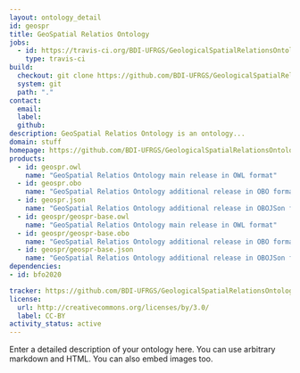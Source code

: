 ```yaml
---
layout: ontology_detail
id: geospr
title: GeoSpatial Relatios Ontology
jobs:
  - id: https://travis-ci.org/BDI-UFRGS/GeologicalSpatialRelationsOntology
    type: travis-ci
build:
  checkout: git clone https://github.com/BDI-UFRGS/GeologicalSpatialRelationsOntology.git
  system: git
  path: "."
contact:
  email: 
  label: 
  github: 
description: GeoSpatial Relatios Ontology is an ontology...
domain: stuff
homepage: https://github.com/BDI-UFRGS/GeologicalSpatialRelationsOntology
products:
  - id: geospr.owl
    name: "GeoSpatial Relatios Ontology main release in OWL format"
  - id: geospr.obo
    name: "GeoSpatial Relatios Ontology additional release in OBO format"
  - id: geospr.json
    name: "GeoSpatial Relatios Ontology additional release in OBOJSon format"
  - id: geospr/geospr-base.owl
    name: "GeoSpatial Relatios Ontology main release in OWL format"
  - id: geospr/geospr-base.obo
    name: "GeoSpatial Relatios Ontology additional release in OBO format"
  - id: geospr/geospr-base.json
    name: "GeoSpatial Relatios Ontology additional release in OBOJSon format"
dependencies:
- id: bfo2020

tracker: https://github.com/BDI-UFRGS/GeologicalSpatialRelationsOntology/issues
license:
  url: http://creativecommons.org/licenses/by/3.0/
  label: CC-BY
activity_status: active
---
```


Enter a detailed description of your ontology here. You can use arbitrary markdown and HTML.
You can also embed images too.

